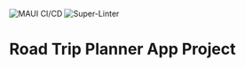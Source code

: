 ![MAUI CI/CD](https://github.com/github/LeoOrtin15/csd-project/workflows/dotnet.yml/badge.svg)
![Super-Linter](https://github.com/github/LeoOrtin15/csd-project/workflows/super-linter.yml/badge.svg)
# Road Trip Planner App Project
